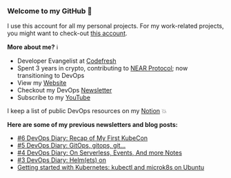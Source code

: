 ### Welcome to my GitHub :turtle:

I use this account for all my personal projects. For my work-related projects, you might want to check-out [this account](https://github.com/anais-codefresh).

**More about me?** :information_source:
* Developer Evangelist at [Codefresh](https://codefresh.io/)
* Spent 3 years in crypto, contributing to [NEAR Protocol](https://github.com/near); now transitioning to DevOps
* View my [Website](https://anaisurl.com/)
* Checkout my DevOps [Newsletter](https://blog.anaisurl.com/tag/devops)
* Subscribe to my [YouTube](https://www.youtube.com/channel/UCb4mfRT5UWpjoUQRcIE2qOQ)

I keep a list of public DevOps resources on my [Notion](https://www.notion.so/DevOps-Diary-2e5c82e48d374442858fc8295070a4b8) :boom:

**Here are some of my previous newsletters and blog posts:**
<!-- BLOG-POST-LIST:START -->
- [#6 DevOps Diary: Recap of My First KubeCon](https://blog.anaisurl.com/6-devops-diary/)
- [#5 DevOps Diary: GitOps, gitops, git...](https://blog.anaisurl.com/5-devops-diary/)
- [#4 DevOps Diary: On Serverless, Events, And more Notes](https://blog.anaisurl.com/4-devops-diary/)
- [#3 DevOps Diary: Helm(ets) on](https://blog.anaisurl.com/3-devops-diary-helm-ets-on/)
- [Getting started with Kubernetes: kubectl and microk8s on Ubuntu](https://blog.anaisurl.com/kubernetes-kubectl-microk8s/)
<!-- BLOG-POST-LIST:END -->

